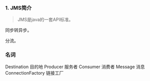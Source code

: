 ### 1. JMS简介
>JMS是java的一套API标准。

同步转异步。

分流。

### 名词
Destination 目的地
Producer 服务者
Consumer 消费者
Message 消息
ConnectionFactory 链接工厂

